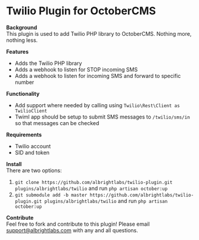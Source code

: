 # Twilio Plugin for OctoberCMS

**Background**  
This plugin is used to add Twilio PHP library to OctoberCMS. Nothing more, nothing less.

**Features**  
- Adds the Twilio PHP library
- Adds a webhook to listen for STOP incoming SMS
- Adds a webhook to listen for incoming SMS and forward to specific number

**Functionality**
- Add support where needed by calling using `Twilio\Rest\Client as TwilioClient`
- Twiml app should be setup to submit SMS messages to `/twilio/sms/in` so that messages can be checked

**Requirements**
- Twilio account
- SID and token

**Install**  
There are two options:
1. `git clone https://github.com/albrightlabs/twilio-plugin.git plugins/albrightlabs/twilio` and run `php artisan october:up`
2. `git submodule add -b master https://github.com/albrightlabs/twilio-plugin.git plugins/albrightlabs/twilio` and run `php artisan october:up`

**Contribute**  
Feel free to fork and contribute to this plugin! Please email support@albrightlabs.com with any and all questions.
